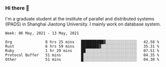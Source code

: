 ### Hi there 👋

I'm a graduate student at the institute of parallel and distributed systems (IPADS) in Shanghai Jiaotong University. I mainly work on database system.

<!--START_SECTION:waka-->
```text
Week: 06 May, 2021 - 13 May, 2021

Org               8 hrs 25 mins   ██████████▓░░░░░░░░░░░░░░   42.58 % 
Rust              6 hrs 59 mins   ████████▓░░░░░░░░░░░░░░░░   35.31 % 
Ruby              1 hr 29 mins    ██░░░░░░░░░░░░░░░░░░░░░░░   07.51 % 
Protocol Buffer   51 mins         █░░░░░░░░░░░░░░░░░░░░░░░░   04.35 % 
Other             51 mins         █░░░░░░░░░░░░░░░░░░░░░░░░   04.30 % 
```
<!--END_SECTION:waka-->

<!--
**yqmmm/yqmmm** is a ✨ _special_ ✨ repository because its `README.md` (this file) appears on your GitHub profile.

Here are some ideas to get you started:

- 🔭 I’m currently working on ...
- 🌱 I’m currently learning ...
- 👯 I’m looking to collaborate on ...
- 🤔 I’m looking for help with ...
- 💬 Ask me about ...
- 📫 How to reach me: ...
- 😄 Pronouns: ...
- ⚡ Fun fact: ...
-->
